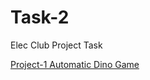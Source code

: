 # Task-2
Elec Club Project Task

[Project-1 Automatic Dino Game](https://github.com/KJSashank/Task-2/tree/master/Automatic%20Dino%20Game)
